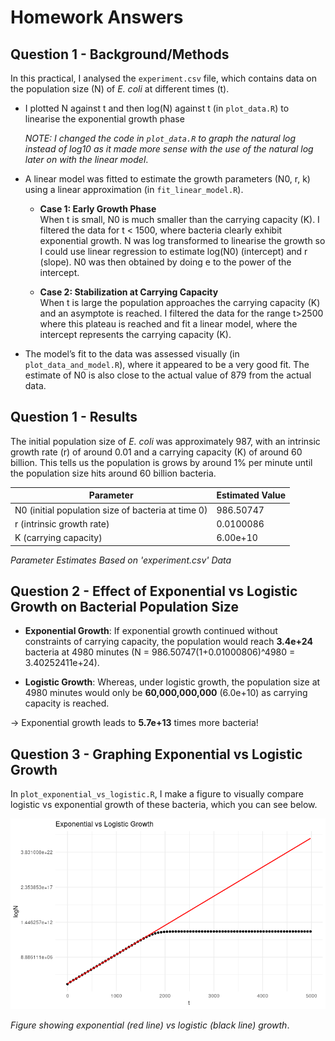 # Homework Answers 


## Question 1 - Background/Methods

In this practical, I analysed the `experiment.csv` file, which contains data on the population size (N) of *E. coli* at different times (t).

* I plotted N against t and then log(N) against t (in `plot_data.R`) to linearise the exponential growth phase

  *NOTE:  I changed the code in `plot_data.R` to graph the natural log instead of log10 as it made more sense with the use of the natural log later on with the linear model*.
* A linear model was fitted to estimate the growth parameters (N0, r, k) using a linear approximation (in `fit_linear_model.R`).

  - **Case 1: Early Growth Phase**  
    When t is small, N0 is much smaller than the carrying capacity (K). I filtered the data for t < 1500, where bacteria clearly exhibit exponential growth. N was log transformed to linearise the growth so I could use linear regression to estimate log(N0) (intercept) and r (slope). N0 was then obtained by doing e to the power of the intercept.

  - **Case 2: Stabilization at Carrying Capacity**  
    When t is large the population approaches the carrying capacity (K) and an asymptote is reached. I filtered the data for the range t>2500 where this plateau is reached and fit a linear model, where the intercept represents the carrying capacity (K).

* The model’s fit to the data was assessed visually (in `plot_data_and_model.R`), where it appeared to be a very good fit. The estimate of N0 is also close to the actual value of 879 from the actual data.

## Question 1 - Results 

The initial population size of *E. coli* was approximately 987, with an intrinsic growth rate (r) of around 0.01 and a carrying capacity (K) of around 60 billion.
This tells us the population is grows by around 1% per minute until the population size hits around 60 billion bacteria.

| Parameter  | Estimated Value |
| ------------- | ------------- |
|N0 (initial population size of bacteria at time 0)|986.50747|
|r (intrinsic growth rate)|0.0100086|
|K (carrying capacity)|6.00e+10|

*Parameter Estimates Based on 'experiment.csv' Data*

## Question 2 - Effect of Exponential vs Logistic Growth on Bacterial Population Size
- **Exponential Growth**:
  If exponential growth continued without constraints of carrying capacity, the population would reach **3.4e+24** bacteria at 4980 minutes (N = 986.50747(1+0.01000806)^4980 = 3.40252411e+24).

- **Logistic Growth**:
  Whereas, under logistic growth, the population size at 4980 minutes would only be **60,000,000,000** (6.0e+10) as carrying capacity is reached.

-> Exponential growth leads to **5.7e+13** times more bacteria!



## Question 3 - Graphing Exponential vs Logistic Growth 

In `plot_exponential_vs_logistic.R`, I make a figure to visually compare logistic vs exponential growth of these bacteria, which you can see below.

![logistic_growth](./exponential_vs_logistic_growth_plot_2.png)

*Figure showing exponential (red line) vs logistic (black line) growth*.

